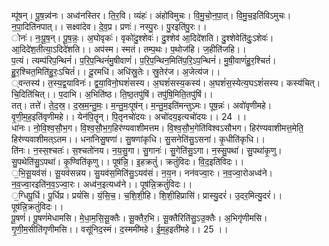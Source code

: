 

  
म्पू॑षन्। पू॒ष॒न्न्व॑नः। अध्व॑नस्तिर। ति॒र॒वि। व्यंहः॑। अंहो॑विमुचः। वि॒मु॒चो॒न॒पा॒त्। वि॒मु॒च॒इति॑विऽमुचः। न॒पा॒दिति॑नपात्।। सक्ष्वा॑देव। दे॒व॒प्र। प्रणः॑। नस्पु॒रः। पु॒रइति॑पु॒रः।।  
ोनः॑। नः॒पू॒ष॒न्। पू॒ष॒न्नः॒। अ॒घोवृकः॑। वृको॑दु॒श्शेवः॑। दु॒श्शेव॑ आ॒दिदे॑शति। दु॒श्शेवेति॑दुः॒ऽशेवः॑। आ॒दिदे॑श॒तीत्या॒ऽदिदे॑शति।। अप॑स्म। स्मतं। तम्प॒थः। प॒थोज॑हि। ज॒हीति॑जहि।।  
प॒त्यं। त्यम्प॑रिप॒न्थिनं॑। प॒रि॒प॒न्थिनं॑मु॒षीवाणं॑। प॒रि॒प॒न्थिन॒मिति॑प॒रि॒ऽप॒न्थिनं॑। मु॒षी॒वाणं॑हु॒र॒श्चितं॑। हु॒र॒श्चित॒मिति॑हु॒रः॒ऽचितं॑।। दू॒रमधि॑। अधि॑स्रु॒तेः। स्रु॒तेर॑ज। अ॒जेत्य॑ज।।  
्वन्तस्य॑। त॒स्य॒द्व॒याविनः॑। द्व॒या॒विनो॒घशं॑सस्य। अ॒घशं॑सस्य॒कस्य॑। अ॒घशं॑स॒स्येत्य॒घऽशं॑सस्य। कस्य॑चित्। चि॒दिति॑चित्।। प॒दाभि। अ॒भिति॑ष्ठ। ति॒ष्ठ॒तपु॑षिं। तपु॑षि॒मिति॒तपु॑षिं।।  
तत्। तत्ते॑। ते॒द॒स्र॒। द॒स्र॒म॒न्तु॒मः॒। म॒न्तु॒मः॒पूष॑न्। म॒न्तु॒म॒इति॑मन्तुऽमः। पूष॒न्नः॑। अवो॑वृणीमहे। वृ॒णी॒म॒ह॒इति॑वृणीमहे।। येन॑पि॒तॄन्। पि॒तृनचो॑दयः। अचो॑दय॒इत्यचो॑दयः।। 24 ।।  
धा॑नः। नो॒वि॒श्व॒सौ॒भ॒ग। वि॒श्व॒सौ॒भ॒ग॒हिर॑ण्यवाशीमत्तम। वि॒श्व॒सौ॒भ॒गेति॑विश्वऽसौभग। हिर॑ण्यवाशीमत्त॒मेति॒ हिर॑ण्यवाशीमत्ऽतम।। धना॑निसु॒षणा॑। सु॒षणा॑कृधि। सु॒सनेति॑सु॒ऽसना॑। कृ॒धीति॑कृधि।।  
ति॑नः। न॒स्स॒श्चतः॑। स॒श्चतो॑नय। न॒य॒सु॒गा। सु॒गानः॑। सु॒गेति॑सु॒ऽगा। न॒स्सु॒पथा॑। सु॒पथा॑कृ॒णु। सु॒पथेति॑सु॒ऽपथा॑। कृ॒ण्विति॑कृणु।। पूष॑न्नि॒। इ॒हक्रतुं॑। क्रतुं॑विदः। वि॒द॒इति॑विदः।।  
॒भि॒सू॒यव॑सं। सू॒यव॑सन्नय। सु॒यव॑स॒मिति॑सु॒ऽयव॑सं। न॒य॒न। नन॑वज्वा॒रः। न॒व॒ज्वा॒रोअध्व॑ने। न॒व॒ज्वा॒रइति॑न॒व॒ऽज्वा॒रः। अध्व॑न॒इत्यध्व॑ने।। पूष॑न्नि॒क्रतुं॑विदः।।  
॒ग्धिपू॒र्धि। पू॒र्धिप्र। प्रयं॑सि। यं॒सि॒च॒। च॒शि॒शी॒हि। शि॒शी॒हिप्रासि॑। प्रास्यु॒दरं॑। उ॒दर॒मित्यु॒दरं॑।। पूष॑न्नि॒क्रतुं॑विदः।।  
पू॒षणं॑। पू॒षणं॑मेधामसि। मे॒धा॒म॒सि॒सू॒क्तैः। सू॒क्तैर॒भि। सू॒क्तैरिति॑सु॒ऽउ॒क्तैः। अ॒भिगृ॑णीमसि। गृ॒णी॒म॒सीति॑गृणीमसि।। वसू॑निद॒स्मं। द॒स्ममी॑महे। ई॒म॒ह॒इती॑महे।। 25 ।।  
